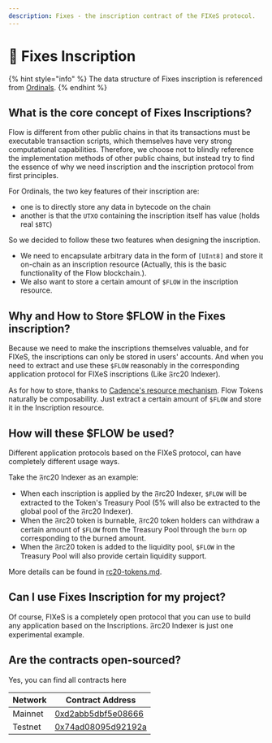 ```yaml
---
description: Fixes - the inscription contract of the FIXeS protocol.
---
```


# 🔡 Fixes Inscription

{% hint style="info" %}
The data structure of Fixes inscription is referenced from [Ordinals](https://docs.ordinals.com/inscriptions.html#fields).
{% endhint %}

## What is the core concept of Fixes Inscriptions?

Flow is different from other public chains in that its transactions must be executable transaction scripts, which themselves have very strong computational capabilities. Therefore, we choose not to blindly reference the implementation methods of other public chains, but instead try to find the essence of why we need inscription and the inscription protocol from first principles.

For Ordinals, the two key features of their inscription are:&#x20;

* one is to directly store any data in bytecode on the chain
* another is that the `UTXO` containing the inscription itself has value (holds real `$BTC`)

So we decided to follow these two features when designing the inscription.

* We need to encapsulate arbitrary data in the form of `[UInt8]` and store it on-chain as an inscription resource (Actually, this is the basic functionality of the Flow blockchain.).
* We also want to store a certain amount of `$FLOW` in the inscription resource.

## Why and How to Store $FLOW in the Fixes inscription?

Because we need to make the inscriptions themselves valuable, and for FIXeS, the inscriptions can only be stored in users' accounts. And when you need to extract and use these `$FLOW` reasonably in the corresponding application protocol for FIXeS inscriptions (Like 𝔉rc20 Indexer).

As for how to store, thanks to [Cadence's resource mechanism](https://cadence-lang.org/docs/language/resources). Flow Tokens naturally be composability. Just extract a certain amount of `$FLOW` and store it in the Inscription resource.

## How will these $FLOW be used?

Different application protocols based on the FIXeS protocol, can have completely different usage ways.

Take the 𝔉rc20 Indexer as an example:

* When each inscription is applied by the 𝔉rc20 Indexer,  `$FLOW` will be extracted to the Token's Treasury Pool (5% will also be extracted to the global pool of the 𝔉rc20 Indexer).
* When the 𝔉rc20 token is burnable, 𝔉rc20 token holders can withdraw a certain amount of `$FLOW` from the Treasury Pool through the `burn` op corresponding to the burned amount.
* When the 𝔉rc20 token is added to the liquidity pool, `$FLOW` in the Treasury Pool will also provide certain liquidity support.

More details can be found in [rc20-tokens.md](rc20-tokens.md "mention").

## Can I use Fixes Inscription for my project?

Of course, FIXeS is a completely open protocol that you can use to build any application based on the Inscriptions. 𝔉rc20 Indexer is just one experimental example.

## Are the contracts open-sourced? <a href="#contracts" id="contracts"></a>

Yes, you can find all contracts here

| Network | Contract Address                                                                       |
| ------- | -------------------------------------------------------------------------------------- |
| Mainnet | [0xd2abb5dbf5e08666](https://contractbrowser.com/account/0xd2abb5dbf5e08666/contracts) |
| Testnet | [0x74ad08095d92192a](https://contractbrowser.com/account/0x74ad08095d92192a/contracts) |
